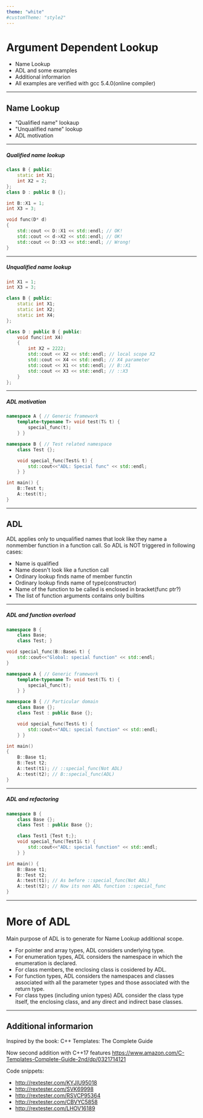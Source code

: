 ```yaml
---
theme: "white"
#customTheme: "style2"
---
```


# Argument Dependent Lookup

- Name Lookup
- ADL and some examples
- Additional informarion
- All examples are verified with gcc 5.4.0(online compiler)

---

## Name Lookup

- "Qualified name" lookaup
- "Unqualified name" lookup
- ADL motivation

---

##### Qualified name lookup

```cpp
class B { public:
    static int X1;
    int X2 = 2;
};
class D : public B {};

int B::X1 = 1;
int X3 = 3;

void func(D* d)
{
    std::cout << D::X1 << std::endl; // OK!
    std::cout << d->X2 << std::endl; // OK!
    std::cout << D::X3 << std::endl; // Wrong!
}
```

---

##### Unqualified name lookup

```cpp
int X1 = 1;
int X3 = 3;

class B { public:
    static int X1;
    static int X2;
    static int X4;
};

class D : public B { public:
    void func(int X4)
    {
        int X2 = 2222;
        std::cout << X2 << std::endl; // local scope X2
        std::cout << X4 << std::endl; // X4 parameter
        std::cout << X1 << std::endl; // B::X1
        std::cout << X3 << std::endl; // ::X3
    }
};
```

---

##### ADL motivation

```cpp
namespace A { // Generic framework
    template<typename T> void test(T& t) {
        special_func(t);
    } }

namespace B { // Test related namespace
    class Test {};

    void special_func(Test& t) {
        std::cout<<"ADL: Special func" << std::endl;
    } }

int main() {
    B::Test t;
    A::test(t);
}
```

---

## ADL
ADL applies only to unqualified names that look like they name a nonmember function in a function call.
So ADL is NOT triggered in following cases:
- Name is qualified
- Name doesn't look like a function call
- Ordinary lookup finds name of member functin
- Ordinary lookup finds name of type(constructor)
- Name of the function to be called is enclosed in bracket(func ptr?)
- The list of function arguments contains only builtins

---

##### ADL and function overload

```cpp
namespace B {
    class Base;
    class Test; }

void special_func(B::Base& t) {
    std::cout<<"Global: special function" << std::endl;
}

namespace A { // Generic framework 
    template<typename T> void test(T& t) {
        special_func(t);
    } }

namespace B { // Particular domain
    class Base {};
    class Test : public Base {};

    void special_func(Test& t) {
        std::cout<<"ADL: special function" << std::endl;
    } }

int main()
{
    B::Base t1;
    B::Test t2;
    A::test(t1); // ::special_func(Not ADL)
    A::test(t2); // B::special_func(ADL)
}
```

---

##### ADL and refactoring

```cpp
namespace B {
    class Base {};
    class Test : public Base {};

    class Test1 {Test t;};
    void special_func(Test1& t) {
        std::cout<<"ADL: special function" << std::endl;
    } }

int main() {
    B::Base t1;
    B::Test t2;
    A::test(t1); // As before ::special_func(Not ADL)
    A::test(t2); // Now its non ADL function ::special_func
}
```

---

# More of ADL
Main purpose of ADL is to generate for Name Lookup additional scope.
- For pointer and array types, ADL considers underlying type.
- For enumeration types, ADL considers the namespace in which the enumeration is declared.
- For class members, the enclosing class is cosidered by ADL.
- For function types, ADL considers the namespaces and classes associated with all the parameter types and those associated with the return type.
- For class types (including union types) ADL consider the class type itself, the enclosing class, and any direct and indirect base classes.

---

## Additional informarion
Inspired by the book: C++ Templates: The Complete Guide

Now second addition with C++17 features
https://www.amazon.com/C-Templates-Complete-Guide-2nd/dp/0321714121

Code snippets:
- http://rextester.com/KYJIU95018
- http://rextester.com/SVK69998
- http://rextester.com/RSVCP95364
- http://rextester.com/CBVYC5858
- http://rextester.com/LHOV16189

